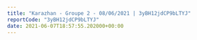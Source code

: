 ```yaml
---
title: "Karazhan - Groupe 2 - 08/06/2021 | 3yBH12jdCP9bLTYJ"
reportCode: "3yBH12jdCP9bLTYJ"
date: 2021-06-07T18:57:55.202000+00:00
---
```

